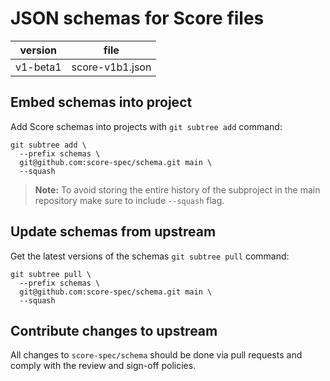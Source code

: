# JSON schemas for Score files

| version | file |
| --- | --- |
| v1-beta1 | score-v1b1.json |

## Embed schemas into project

Add Score schemas into projects with `git subtree add` command:

```
git subtree add \
  --prefix schemas \
  git@github.com:score-spec/schema.git main \
  --squash
```

> **Note:** To avoid storing the entire history of the subproject in the main repository make sure to include `--squash` flag.

## Update schemas from upstream

Get the latest versions of the schemas `git subtree pull` command:

```
git subtree pull \
  --prefix schemas \
  git@github.com:score-spec/schema.git main \
  --squash
```

## Contribute changes to upstream

All changes to `score-spec/schema` should be done via pull requests and comply with the review and sign-off policies.

